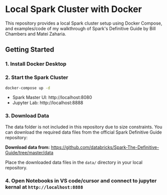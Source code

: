 # Local Spark Cluster with Docker

This repository provides a local Spark cluster setup using Docker Compose, and examples/code of my walkthrough of Spark's Definitive Guide by Bill Chambers and Matei Zaharia.

## Getting Started

### 1. Install Docker Desktop

### 2. Start the Spark Cluster

```bash
docker-compose up -d
```
- Spark Master UI: http://localhost:8080
- Jupyter Lab: http://localhost:8888

### 3. Download Data

The data folder is not included in this repository due to size constraints. You can download the required data files from the official Spark Definitive Guide repository:

**Download data from:** https://github.com/databricks/Spark-The-Definitive-Guide/tree/master/data

Place the downloaded data files in the `data/` directory in your local repository.

### 4. Open Notebooks in VS code/cursor and connect to jupyter kernal at `http://localhost:8888`